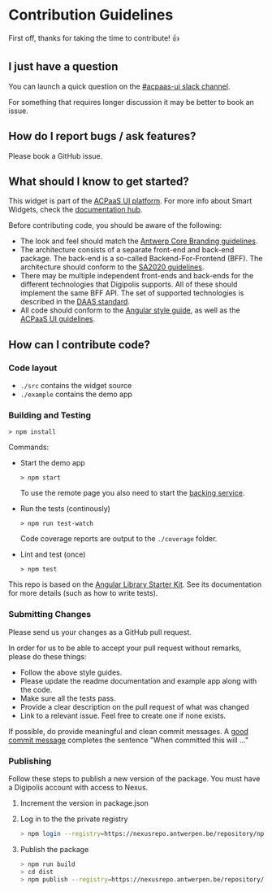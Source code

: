 # Contribution Guidelines

First off, thanks for taking the time to contribute! :+1:

## I just have a question

You can launch a quick question on the [#acpaas-ui slack channel](https://dgpls.slack.com/messages/C4M60PQJF).

For something that requires longer discussion it may be better to book an issue.

## How do I report bugs / ask features?

Please book a GitHub issue.

## What should I know to get started?

This widget is part of the [ACPaaS UI platform](https://acpaas-ui.digipolis.be). For more info about Smart Widgets, check the [documentation hub](https://github.com/digipolisantwerp/smart-widgets).

Before contributing code, you should be aware of the following:

- The look and feel should match the [Antwerp Core Branding guidelines](https://github.com/a-ui/core_branding_scss).
- The architecture consists of a separate front-end and back-end package. The back-end is a so-called Backend-For-Frontend (BFF). The architecture should conform to the [SA2020 guidelines](https://goo.gl/izTzSH).
- There may be multiple independent front-ends and back-ends for the different technologies that Digipolis supports. All of these should implement the same BFF API. The set of supported technologies is described in the [DAAS standard](https://docs.google.com/spreadsheets/d/e/2PACX-1vR9N3gAJoJFIlaXnpAfSpog85EN1DXJYy5bWHgZ4XKhy8KN1v6xgT4-eaoTTBTEzhIpMGqd_Q11RuKF/pubhtml).
- All code should conform to the [Angular style guide](https://angular.io/guide/styleguide), as well as the [ACPaaS UI guidelines](https://acpaas-ui.digipolis.be/docs/guidelines).

## How can I contribute code?

### Code layout

- `./src` contains the widget source
- `./example` contains the demo app

### Building and Testing

`> npm install`

Commands:

- Start the demo app

  `> npm start`

  To use the remote page you also need to start the [backing service](https://github.com/digipolisantwerp/contact-picker_service_nodejs).

- Run the tests (continously)

  `> npm run test-watch`

  Code coverage reports are output to the `./coverage` folder.

- Lint and test (once)

  `> npm test`

This repo is based on the [Angular Library Starter Kit](https://github.com/zurfyx/angular-library-starter-kit). See its documentation for more details (such as how to write tests).

### Submitting Changes

Please send us your changes as a GitHub pull request.

In order for us to be able to accept your pull request without remarks, please do these things:

- Follow the above style guides.
- Please update the readme documentation and example app along with the code.
- Make sure all the tests pass.
- Provide a clear description on the pull request of what was changed
- Link to a relevant issue. Feel free to create one if none exists.

If possible, do provide meaningful and clean commit messages. A [good commit message](https://chris.beams.io/posts/git-commit/) completes the sentence "When committed this will …"

### Publishing

Follow these steps to publish a new version of the package.
You must have a Digipolis account with access to Nexus.

1. Increment the version in package.json
2. Log in to the the private registry

    ```sh
    > npm login --registry=https://nexusrepo.antwerpen.be/repository/npm-private/
    ```

3. Publish the package

    ```sh
    > npm run build
    > cd dist
    > npm publish --registry=https://nexusrepo.antwerpen.be/repository/npm-private/
    ```
